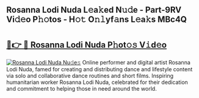 ## Rosanna Lodi Nuda L𝚎a𝚔ed N𝚞𝚍e - Part-9RV Vi𝚍𝚎o P𝚑𝚘tos - H𝚘𝚝 O𝚗𝚕yf𝚊ns L𝚎a𝚔s MBc4Q

# <h2><a href="http://kf91cq4.oniu.top/?m=Rosanna+Lodi+Nuda">🔗👉 🔴 Rosanna Lodi Nuda P𝚑ot𝚘𝚜 V𝚒d𝚎o</a></h2>

[![Rosanna Lodi Nuda Nu𝚍e𝚜](https://i.imgur.com/0qMVB7G.gif)](http://kf91cq4.oniu.top/?m=Rosanna+Lodi+Nuda)
Online performer and digital artist Rosanna Lodi Nuda, famed for creating and distributing dance and lifestyle content via solo and collaborative dance routines and short films. Inspiring humanitarian worker Rosanna Lodi Nuda, celebrated for their dedication and commitment to helping those in need around the world.  
